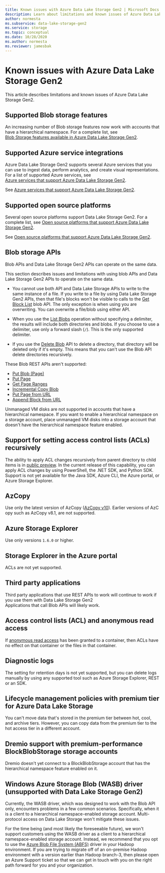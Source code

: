 ```yaml
---
title: Known issues with Azure Data Lake Storage Gen2 | Microsoft Docs
description: Learn about limitations and known issues of Azure Data Lake Storage Gen2.
author: normesta
ms.subservice: data-lake-storage-gen2
ms.service: storage
ms.topic: conceptual
ms.date: 10/28/2020
ms.author: normesta
ms.reviewer: jamesbak
---
```

# Known issues with Azure Data Lake Storage Gen2

This article describes limitations and known issues of Azure Data Lake Storage Gen2.

## Supported Blob storage features

An increasing number of Blob storage features now work with accounts that have a hierarchical namespace. For a complete list, see [Blob Storage features available in Azure Data Lake Storage Gen2](data-lake-storage-supported-blob-storage-features.md).

## Supported Azure service integrations

Azure Data Lake Storage Gen2 supports several Azure services that you can use to ingest data, perform analytics, and create visual representations. For a list of supported Azure services, see [Azure services that support Azure Data Lake Storage Gen2](data-lake-storage-supported-azure-services.md).

See [Azure services that support Azure Data Lake Storage Gen2](data-lake-storage-supported-azure-services.md).

## Supported open source platforms

Several open source platforms support Data Lake Storage Gen2. For a complete list, see [Open source platforms that support Azure Data Lake Storage Gen2](data-lake-storage-supported-open-source-platforms.md).

See [Open source platforms that support Azure Data Lake Storage Gen2](data-lake-storage-supported-open-source-platforms.md).

## Blob storage APIs

Blob APIs and Data Lake Storage Gen2 APIs can operate on the same data.

This section describes issues and limitations with using blob APIs and Data Lake Storage Gen2 APIs to operate on the same data.

* You cannot use both API and Data Lake Storage APIs to write to the same instance of a file. If you write to a file by using Data Lake Storage Gen2 APIs, then that file's blocks won't be visible to calls to the [Get Block List](https://docs.microsoft.com/rest/api/storageservices/get-block-list) blob API. The only exception is when using you are overwriting. You can overwrite a file/blob using either API.

* When you use the [List Blobs](https://docs.microsoft.com/rest/api/storageservices/list-blobs) operation without specifying a delimiter, the results will include both directories and blobs. If you choose to use a delimiter, use only a forward slash (`/`). This is the only supported delimiter.

* If you use the [Delete Blob](https://docs.microsoft.com/rest/api/storageservices/delete-blob) API to delete a directory, that directory will be deleted only if it's empty. This means that you can't use the Blob API delete directories recursively.

These Blob REST APIs aren't supported:

* [Put Blob (Page)](https://docs.microsoft.com/rest/api/storageservices/put-blob)
* [Put Page](https://docs.microsoft.com/rest/api/storageservices/put-page)
* [Get Page Ranges](https://docs.microsoft.com/rest/api/storageservices/get-page-ranges)
* [Incremental Copy Blob](https://docs.microsoft.com/rest/api/storageservices/incremental-copy-blob)
* [Put Page from URL](https://docs.microsoft.com/rest/api/storageservices/put-page-from-url)
* [Append Block from URL](https://docs.microsoft.com/rest/api/storageservices/append-block-from-url)

Unmanaged VM disks are not supported in accounts that have a hierarchical namespace. If you want to enable a hierarchical namespace on a storage account, place unmanaged VM disks into a storage account that doesn't have the hierarchical namespace feature enabled.

<a id="api-scope-data-lake-client-library"></a>

## Support for setting access control lists (ACLs) recursively

The ability to apply ACL changes recursively from parent directory to child items is in [public preview](recursive-access-control-lists.md). In the current release of this capability, you can apply ACL changes by using PowerShell, the .NET SDK, and Python SDK. Support is not yet available for the Java SDK, Azure CLI, the Azure portal, or Azure Storage Explorer.

<a id="known-issues-tools"></a>

## AzCopy

Use only the latest version of AzCopy ([AzCopy v10](https://docs.microsoft.com/azure/storage/common/storage-use-azcopy-v10?toc=%2fazure%2fstorage%2ftables%2ftoc.json)). Earlier versions of AzCopy such as AzCopy v8.1, are not supported.

<a id="storage-explorer"></a>

## Azure Storage Explorer

Use only versions `1.6.0` or higher.

<a id="explorer-in-portal"></a>

## Storage Explorer in the Azure portal

ACLs are not yet supported.

<a id="third-party-apps"></a>

## Third party applications

Third party applications that use REST APIs to work will continue to work if you use them with Data Lake Storage Gen2
Applications that call Blob APIs will likely work.

## Access control lists (ACL) and anonymous read access

If [anonymous read access](storage-manage-access-to-resources.md) has been granted to a container, then ACLs have no effect on that container or the files in that container.

## Diagnostic logs

The setting for retention days is not yet supported, but you can delete logs manually by using any supported tool such as Azure Storage Explorer, REST or an SDK.

## Lifecycle management policies with premium tier for Azure Data Lake Storage

You can't move data that's stored in the premium tier between hot, cool, and archive tiers. However, you can copy data from the premium tier to the hot access tier in a different account.

## Dremio support with premium-performance BlockBlobStorage storage accounts

Dremio doesn't yet connect to a BlockBlobStorage account that has the hierarchical namespace feature enabled on it. 

## Windows Azure Storage Blob (WASB) driver (unsupported with Data Lake Storage Gen2)

Currently, the WASB driver, which was designed to work with the Blob API only, encounters problems in a few common scenarios. Specifically, when it is a client to a hierarchical namespace-enabled storage account. Multi-protocol access on Data Lake Storage won't mitigate these issues. 

For the time being (and most likely the foreseeable future), we won't support customers using the WASB driver as a client to a hierarchical namespace-enabled storage account. Instead, we recommend that you opt to use the [Azure Blob File System (ABFS)](data-lake-storage-abfs-driver.md) driver in your Hadoop environment. If you are trying to migrate off of an on-premise Hadoop environment with a version earlier than Hadoop branch-3, then please open an Azure Support ticket so that we can get in touch with you on the right path forward for you and your organization.
